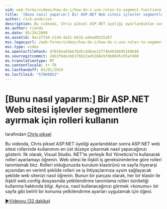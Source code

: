 ```yaml
---
uid: web-forms/videos/how-do-i/how-do-i-use-roles-to-segment-functionality-in-an-aspnet-web-site
title: '[Bunu nasıl yaparım:] Bir ASP.NET Web sitesi işlevler segmentlere ayırmak için rolleri kullanın | Microsoft Docs'
author: rick-anderson
description: Bu videoda, Chris piksel ASP.NET üyeliği ayarlandıktan sonra ASP.NET web sitesi rollerinde kullanımını en üst düzeye çıkarmak nasıl yapacağınızı gösterir. İlk olarak, rol ayarlamayı öğrenin...
ms.author: riande
ms.date: 05/29/2008
ms.assetid: 9ac277a9-2149-4a51-b61b-a44ad0535267
msc.legacyurl: /web-forms/videos/how-do-i/how-do-i-use-roles-to-segment-functionality-in-an-aspnet-web-site
msc.type: video
ms.openlocfilehash: 47019ea016b7bd5cddbae12ff4b463669518db48
ms.sourcegitcommit: 24b1f6decbb17bb22a45166e5fdb0845c65af498
ms.translationtype: MT
ms.contentlocale: tr-TR
ms.lasthandoff: 03/01/2019
ms.locfileid: "57069852"
---
```

<a name="how-do-i-use-roles-to-segment-functionality-in-an-aspnet-web-site"></a>[Bunu nasıl yaparım:] Bir ASP.NET Web sitesi işlevler segmentlere ayırmak için rolleri kullanın
====================
tarafından [Chris piksel](https://twitter.com/chrispels)

Bu videoda, Chris piksel ASP.NET üyeliği ayarlandıktan sonra ASP.NET web sitesi rollerinde kullanımını en üst düzeye çıkarmak nasıl yapacağınızı gösterir. İlk olarak, Visual Studio. NET'te yerleşik Rol Yöneticisi'ni kullanarak rolleri ayarlamayı öğrenin. Web sitesi ile ilişkili iş gereksinimlerine göre rolleri tanımlamak bkz. Rolleri olduğunuzda kurulum klasörünü ve sayfa hiyerarşi açısından en verimli şekilde rolleri ve iş ihtiyaçlarınıza uyum sağlayacak şekilde web sitenizi nasıl öğrenin. Bunun bir parçası olarak, her bir klasör ile ilişkili web.config dosyasında yetkilendirme tanımlama rolleri özniteliği kullanma hakkında bilgi. Ayrıca, nasıl kullanacağınızı görmek &lt;konumu&gt; bir sayfa gibi belirli bir konuma yetkilendirme ayarları uygulamak için öğesi.

[&#9654;Videoyu (32 dakika)](https://channel9.msdn.com/Blogs/ASP-NET-Site-Videos/how-do-i-use-roles-to-segment-functionality-in-an-aspnet-web-site)
